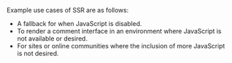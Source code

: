 Example use cases of SSR are as follows:

- A fallback for when JavaScript is disabled.
- To render a comment interface in an environment where JavaScript is not available or desired.
- For sites or online communities where the inclusion of more JavaScript is not desired.
